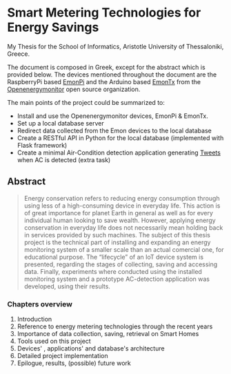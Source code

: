# Smart Metering Technologies for Energy Savings
My Thesis for the School of Informatics, Aristotle University of Thessaloniki, Greece.

The document is composed in Greek, except for the abstract which is provided below.
The devices mentioned throughout the document are the RaspberryPi based [EmonPi](https://github.com/openenergymonitor/emonpi) and the Arduino based [EmonTx](https://github.com/openenergymonitor/emontx3) from the [Openenergymonitor](https://openenergymonitor.org/) open source organization.

The main points of the project could be summarized to:
* Install and use the Openenergymonitor devices, EmonPi & EmonTx.
* Set up a local database server
* Redirect data collected from the Emon devices to the local database
* Create a RESTful API in Python for the local database (implemented with Flask framework)
* Create a minimal Air-Condition detection application generating [Tweets](https://twitter.com/TNodered) when AC is detected (extra task)

## Abstract
>Energy conservation refers to reducing energy consumption through using less of a high-consuming device in everyday life. This action is of great importance for planet Earth in general as well as for every individual human looking to save wealth. However, applying energy conservation in everyday life does not necessarily mean holding back in services provided by such machines. The subject of this thesis project is the technical part of installing and expanding an energy monitoring system of a smaller scale than an actual comercial one, for educational purpose. The “lifecycle” of an IoT device system is presented, regarding the stages of collecting, saving and accessing data. Finally, experiments where conducted using the installed monitoring system and a prototype AC-detection application was developed, using their results.

### Chapters overview
1. Introduction
1. Reference to energy metering technologies through the recent years
1. Importance of data collection, saving, retrieval on Smart Homes
1. Tools used on this project
1. Devices' , applications' and database's architecture
1. Detailed project implementation
1. Epilogue, results, (possible) future work
